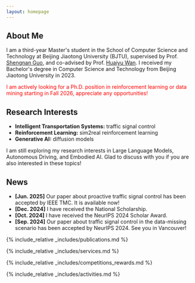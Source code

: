 ```yaml
---
layout: homepage
---
```


## About Me

I am a third-year Master's student in the School of Computer Science and Technology at Beijing Jiaotong University (BJTU), supervised by Prof. [Shengnan Guo](https://faculty.bjtu.edu.cn/9685/), and co-advised by Prof. [Huaiyu Wan](https://faculty.bjtu.edu.cn/8793/). I received my Bachelor's degree in Computer Science and Technology from Beijing Jiaotong University in 2023.

<font color="red">I am actively looking for a Ph.D. position in reinforcement learning or data mining starting in Fall 2026, appreciate any opportunities!</font>

## Research Interests

- **Intelligent Transportation Systems:** traffic signal control
- **Reinforcement Learning:** sim2real reinforcement learning
- **Generative AI:** diffusion models

I am still exploring my research interests in Large Language Models, Autonomous Driving, and Embodied AI. Glad to discuss with you if you are also interested in these topics!

## News

- **[Jun. 2025]** Our paper about proactive traffic signal control has been accepted by IEEE TMC. It is available now!
- **[Dec. 2024]** I have received the National Scholarship.
- **[Oct. 2024]** I have received the NeurIPS 2024 Scholar Award.
- **[Sep. 2024]** Our paper about traffic signal control in the data-missing scenario has been accepted by NeurIPS 2024. See you in Vancouver!

{% include_relative _includes/publications.md %}

{% include_relative _includes/services.md %}

{% include_relative _includes/competitions_rewards.md %}

{% include_relative _includes/activities.md %}